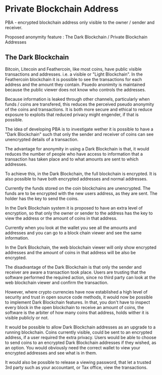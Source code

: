 Private Blockchain Address
==========================

PBA - encrypted blockchain address only visible to the owner / sender and receiver.

Proposed anonymity feature : The Dark Blockchain / Private Blockchain Addresses

The Dark Blockchain
-------------------

Bitcoin, Litecoin and Feathercoin, like most coins, have public visible transactions and addresses. i.e. a visible or "Light Blockchain". In the Feathercoin blockchain it is possible to see the transactions for each address and the amount they contain. Psuedo anonimity is maintained because the public viewer does not know who controls the addresses.

Because information is leaked through other channels, particularly when funds / coins are transfered, this reduces the perceived pseudo anonymity of the coins and transactions. It is both more secure and ethical to reduce exposure to exploits that reduced privacy might engender, if that is possible.


The idea of developing PBA is to investigate wether it is possible to have a "Dark Blockchain" such that only the sender and receiver of coins can see unencrypted details of a transaction.

The advantage for anonymity in using a Dark Blockchain is that, it  would reduces the number of people who have access to information that a transaction has taken place and to what amounts are sent to which addresses.

To achieve this, in the Dark Blockchain, the full blockchain is encrypted. It is also possible to have both encrypted addresses and normal addresses.

Currently the funds stored on the coin blockchains are unencrypted. The funds are to be encrypted with the new users address, as they are sent. The holder has the key to send the coins.

In the Dark Blockchain system it is proposed to have an extra level of encryption, so that only the owner or sender to the address has the key to view the address or the amount of coins in that address.

Currently when you look at the wallet you see all the amounts and addresses and you can go to a block chain viewer and see the same information.

In the Dark Blockchain, the web blockchain viewer will only show encrypted addresses and the amount of coins in that address will be also be encrypted.

The disadvantage of the Dark Blockchain is that only the sender and receiver are aware a transaction took place. Users are trusting that the software performed the required action, since no third party can look at the web blockchain viewer and confirm the transaction.

However, where crypto currencies have now established a high level of security and trust in open source code methods, it would now be possible to implement Dark Blockchain features. In that, you don't have to inspect every block in the open blockchain to receive an amount of coins, the software is the arbiter of how many coins that address, holds wither it is visible publicly or not.

It would be possible to allow Dark Blockchain addresses as an upgrade to a running blockchain. Coins currently visible, could be sent to an encrypted address, if a user required the extra privacy. Users would be able to choose to send coins to an encrypted Dark Blockchain addresses if they wished, as an option. You would obviously need the correct wallet to view your encrypted addresses and see what is in them.

It would also be possible to release a viewing password, that let a trusted 3rd party such as your accountant, or Tax office, view the transactions.
